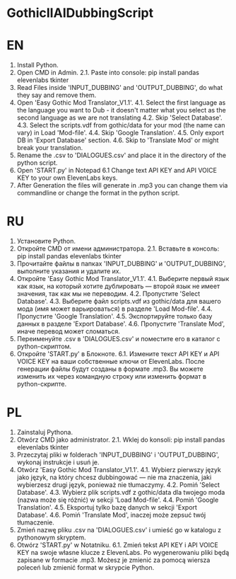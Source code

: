# GothicIIAIDubbingScript

# EN

1. Install Python.
2. Open CMD in Admin.
2.1. Paste into console: 
pip install pandas elevenlabs tkinter
3. Read Files inside 'INPUT_DUBBING' and 'OUTPUT_DUBBING', do what they say and remove them.
4. Open 'Easy Gothic Mod Translator_V1.1'.
4.1. Select the first language as the language you want to Dub - it doesn't matter what you select as the second language as we are not translating
4.2. Skip 'Select Database'.
4.3. Select the scripts.vdf from gothic/data for your mod (the name can vary) in Load 'Mod-file'.
4.4. Skip 'Google Translation'.
4.5. Only export DB in 'Export Database' section.
4.6. Skip to 'Translate Mod' or might break your translation.
5. Rename the .csv to 'DIALOGUES.csv' and place it in the directory of the python script.
6. Open 'START.py' in Notepad
6.1 Change text API KEY and API VOICE KEY to your own ElevenLabs keys.
7. After Generation the files will generate in .mp3 you can change them via commandline or change the format in the python script.

# RU

1. Установите Python.
2. Откройте CMD от имени администратора.
2.1. Вставьте в консоль:
pip install pandas elevenlabs tkinter
3. Прочитайте файлы в папках 'INPUT_DUBBING' и 'OUTPUT_DUBBING', выполните указания и удалите их.
4. Откройте 'Easy Gothic Mod Translator_V1.1'.
4.1. Выберите первый язык как язык, на который хотите дублировать — второй язык не имеет значения, так как мы не переводим.
4.2. Пропустите 'Select Database'.
4.3. Выберите файл scripts.vdf из gothic/data для вашего мода (имя может варьироваться) в разделе 'Load Mod-file'.
4.4. Пропустите 'Google Translation'.
4.5. Экспортируйте только базу данных в разделе 'Export Database'.
4.6. Пропустите 'Translate Mod', иначе перевод может сломаться.
5. Переименуйте .csv в 'DIALOGUES.csv' и поместите его в каталог с python-скриптом.
6. Откройте 'START.py' в Блокноте.
6.1. Измените текст API KEY и API VOICE KEY на ваши собственные ключи от ElevenLabs.
После генерации файлы будут созданы в формате .mp3. Вы можете изменить их через командную строку или изменить формат в python-скрипте.

# PL

1. Zainstaluj Pythona.
2. Otwórz CMD jako administrator.
2.1. Wklej do konsoli:
pip install pandas elevenlabs tkinter
3. Przeczytaj pliki w folderach 'INPUT_DUBBING' i 'OUTPUT_DUBBING', wykonaj instrukcje i usuń je.
4. Otwórz 'Easy Gothic Mod Translator_V1.1'.
4.1. Wybierz pierwszy język jako język, na który chcesz dubbingować — nie ma znaczenia, jaki wybierzesz drugi język, ponieważ nie tłumaczymy.
4.2. Pomiń 'Select Database'.
4.3. Wybierz plik scripts.vdf z gothic/data dla twojego moda (nazwa może się różnić) w sekcji 'Load Mod-file'.
4.4. Pomiń 'Google Translation'.
4.5. Eksportuj tylko bazę danych w sekcji 'Export Database'.
4.6. Pomiń 'Translate Mod', inaczej może zepsuć twój tłumaczenie.
5. Zmień nazwę pliku .csv na 'DIALOGUES.csv' i umieść go w katalogu z pythonowym skryptem.
6. Otwórz 'START.py' w Notatniku.
6.1. Zmień tekst API KEY i API VOICE KEY na swoje własne klucze z ElevenLabs.
Po wygenerowaniu pliki będą zapisane w formacie .mp3. Możesz je zmienić za pomocą wiersza poleceń lub zmienić format w skrypcie Python.

